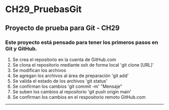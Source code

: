 # CH29_PruebasGit
## Proyecto de prueba para Git - CH29

### Este proyecto está pensado para tener los primeros pasos en Git y GitHub.

1. Se crea el repositorio en la cuenta de GitHub.com
2. Se clona el repositorio mediante ssh de forma local 'git clone [URL]'
3. Se modifican los archivos
4. Se agregan los archivos al área de preparación 'git add'
5. Se valida el estado de los archivos 'git status'
6. Se confirman los cambios 'git commit -m' "Mensaje"
7. Se suben los cambios al repositorio 'git push origin main'
8. Se confirman los cambios en el respositorio remoto GitHub.com

---
